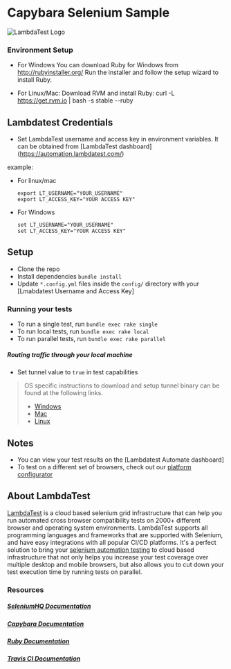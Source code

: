 # Capybara Selenium Sample
![LambdaTest Logo](https://www.lambdatest.com/static/images/logo.svg)

### Environment Setup
 * For Windows
     You can download Ruby for Windows from http://rubyinstaller.org/
     Run the installer and follow the setup wizard to install Ruby.

 * For Linux/Mac: 
     Download RVM and install Ruby: curl -L https://get.rvm.io | bash -s stable --ruby
     
## Lambdatest Credentials
   * Set LambdaTest username and access key in environment variables. It can be obtained from [LambdaTest dashboard]   (https://automation.lambdatest.com/)     
   
   example:
 * For linux/mac    
    ```
    export LT_USERNAME="YOUR_USERNAME"
    export LT_ACCESS_KEY="YOUR ACCESS KEY"
    ```
 * For Windows
    ```
    set LT_USERNAME="YOUR_USERNAME"
    set LT_ACCESS_KEY="YOUR ACCESS KEY"
    ```
## Setup
 * Clone the repo
 * Install dependencies `bundle install`
 * Update `*.config.yml` files inside the `config/` directory with your [Lmabdatest Username and Access Key]

### Running your tests
 * To run a single test, run `bundle exec rake single`
 * To run local tests, run `bundle exec rake local`
 * To run parallel tests, run `bundle exec rake parallel`

#####  Routing traffic through your local machine
- Set tunnel value to `true` in test capabilities
> OS specific instructions to download and setup tunnel binary can be found at the following links.
>    - [Windows](https://www.lambdatest.com/support/docs/display/TD/Local+Testing+For+Windows)
>    - [Mac](https://www.lambdatest.com/support/docs/display/TD/Local+Testing+For+MacOS)
>    - [Linux](https://www.lambdatest.com/support/docs/display/TD/Local+Testing+For+Linux)

## Notes
 * You can view your test results on the [Lambdatest Automate dashboard]
 * To test on a different set of browsers, check out our [platform configurator](http://labs.lambdatest.com/app-lambda/capabilities-generator/capabilities-generator.html)
 
 ## About LambdaTest

[LambdaTest](https://www.lambdatest.com/) is a cloud based selenium grid infrastructure that can help you run automated cross browser compatibility tests on 2000+ different browser and operating system environments. LambdaTest supports all programming languages and frameworks that are supported with Selenium, and have easy integrations with all popular CI/CD platforms. It's a perfect solution to bring your [selenium automation testing](https://www.lambdatest.com/selenium-automation) to cloud based infrastructure that not only helps you increase your test coverage over multiple desktop and mobile browsers, but also allows you to cut down your test execution time by running tests on parallel.

  
### Resources

##### [SeleniumHQ Documentation](http://www.seleniumhq.org/docs/)
##### [Capybara Documentation](https://www.rubydoc.info/github/jnicklas/capybara)
##### [Ruby Documentation](https://ruby-doc.org/)
##### [Travis CI Documentation](https://www.lambdatest.com/support/docs/display/TD/Travis+CI+with+LambdaTest)
